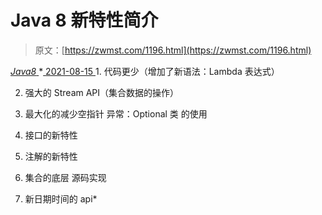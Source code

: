 <!--yml
category: 未分类
date: 0001-01-01 00:00:00
--->

# Java 8 新特性简介

> 原文：[https://zwmst.com/1196.html](https://zwmst.com/1196.html)

   [ *Java8* ](https://zwmst.com/java8)*[ <time datetime="2021-08-15T10:43:02+08:00"> 2021-08-15 </time> ](https://zwmst.com/1196.html)  1.  代码更少（增加了新语法：Lambda 表达式）

2.  强大的 Stream API（集合数据的操作）

3.  最大化的减少空指针 异常：Optional 类 的使用

4.  接口的新特性

5.  注解的新特性

6.  集合的底层 源码实现

7.  新日期时间的 api*